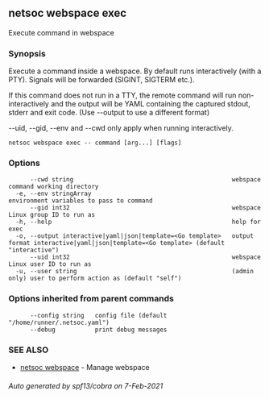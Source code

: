 ## netsoc webspace exec

Execute command in webspace

### Synopsis

Execute a command inside a webspace. By default runs interactively
(with a PTY). Signals will be forwarded (SIGINT, SIGTERM etc.).

If this command does not run in a TTY, the remote command will run
non-interactively and the output will be YAML containing the
captured stdout, stderr and exit code. (Use --output to use a
different format)

--uid, --gid, --env and --cwd only apply when running interactively.


```
netsoc webspace exec -- command [arg...] [flags]
```

### Options

```
      --cwd string                                            webspace command working directory
  -e, --env stringArray                                       environment variables to pass to command
      --gid int32                                             webspace Linux group ID to run as
  -h, --help                                                  help for exec
  -o, --output interactive|yaml|json|template=<Go template>   output format interactive|yaml|json|template=<Go template> (default "interactive")
      --uid int32                                             webspace Linux user ID to run as
  -u, --user string                                           (admin only) user to perform action as (default "self")
```

### Options inherited from parent commands

```
      --config string   config file (default "/home/runner/.netsoc.yaml")
      --debug           print debug messages
```

### SEE ALSO

* [netsoc webspace](netsoc_webspace.md)	 - Manage webspace

###### Auto generated by spf13/cobra on 7-Feb-2021
